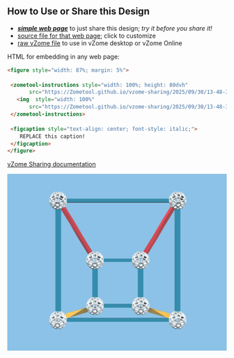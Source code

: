 
## How to Use or Share this Design

 - [***simple web page***](<https://Zometool.github.io/vzome-sharing/2025/09/30/13-48-34-p16-shadows-Perspective2DCubeShadow/>) to just share this design; *try it before you share it!*
 - [source file for that web page](<https://github.com/Zometool/vzome-sharing/edit/main/2025/09/30/13-48-34-p16-shadows-Perspective2DCubeShadow/index.md>); click to customize
 - [raw vZome file](<https://raw.githubusercontent.com/Zometool/vzome-sharing/main/2025/09/30/13-48-34-p16-shadows-Perspective2DCubeShadow/p16-shadows-Perspective2DCubeShadow.vZome>) to use in vZome desktop or vZome Online
 
 HTML for embedding in any web page:
 ```html
<figure style="width: 87%; margin: 5%">
  
  <zometool-instructions style="width: 100%; height: 80dvh"
        src="https://Zometool.github.io/vzome-sharing/2025/09/30/13-48-34-p16-shadows-Perspective2DCubeShadow/p16-shadows-Perspective2DCubeShadow.vZome" >
    <img  style="width: 100%"
        src="https://Zometool.github.io/vzome-sharing/2025/09/30/13-48-34-p16-shadows-Perspective2DCubeShadow/p16-shadows-Perspective2DCubeShadow.png" >
  </zometool-instructions>

  <figcaption style="text-align: center; font-style: italic;">
     REPLACE this caption!
  </figcaption>
</figure>

 ```

[vZome Sharing documentation](https://vzome.github.io/vzome/sharing.html#how-it-works)

![Image](<p16-shadows-Perspective2DCubeShadow.png>)

